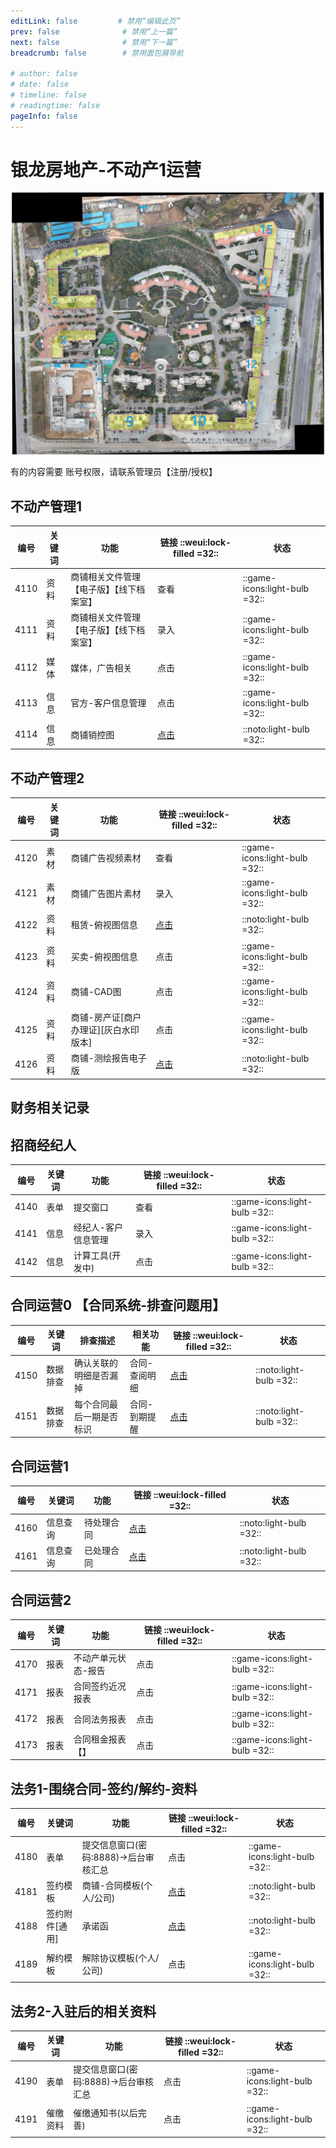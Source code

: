 ```yaml
---
editLink: false         # 禁用“编辑此页”
prev: false              # 禁用“上一篇”
next: false              # 禁用“下一篇”
breadcrumb: false        # 禁用面包屑导航

# author: false
# date: false
# timeline: false
# readingtime: false 
pageInfo: false
---
```




# 银龙房地产-不动产1运营

![银海龙城-商铺区域](./shopmap.jpg)

有的内容需要 账号权限，请联系管理员【注册/授权】

## 不动产管理1 




| 编号    | 关键词   | 功能    | 链接 ::weui:lock-filled =32:: | 状态 | 
|---------------- | --------------- | --------------- | ----|----|
| 4110   | 资料  | 商铺相关文件管理【电子版】【线下档案室】|查看 |::game-icons:light-bulb =32:: |
| 4111   | 资料  |商铺相关文件管理【电子版】【线下档案室】 | 录入 |::game-icons:light-bulb =32:: |
| 4112   | 媒体  | 媒体，广告相关 |点击|::game-icons:light-bulb =32:: |
| 4113   | 信息  | 官方-客户信息管理 |点击|::game-icons:light-bulb =32:: |
| 4114   | 信息   | 商铺销控图  |[点击](https://nocodb.yljt.info/dashboard/#/nc/view/43edcca6-2b52-4540-8e1e-803f8881a851)|::noto:light-bulb =32:: |

## 不动产管理2

| 编号    | 关键词   | 功能    | 链接  ::weui:lock-filled =32::| 状态 |
|---------------- | --------------- | --------------- | ----|----|
| 4120   | 素材  | 商铺广告视频素材 |查看 |::game-icons:light-bulb =32:: |
| 4121   | 素材  | 商铺广告图片素材 | 录入 |::game-icons:light-bulb =32:: |
| 4122   | 资料  | 租赁-俯视图信息 |[点击](https://nocodb.yljt.info/dashboard/#/nc/pteji0a5txq3drk/md8jj6l7su4k4g6)|::noto:light-bulb =32::  |
| 4123   | 资料  | 买卖-俯视图信息 |点击|::game-icons:light-bulb =32:: |
| 4124   | 资料  | 商铺-CAD图 |点击|::game-icons:light-bulb =32:: |
| 4125   | 资料  | 商铺-房产证[商户办理证][灰白水印版本] |点击|::game-icons:light-bulb =32:: |
| 4126   | 资料  | 商铺-测绘报告电子版 |[点击](https://nocodb.yljt.info/dashboard/#/nc/pteji0a5txq3drk/m7vad0vvsh4o7lx)|::noto:light-bulb =32:: |

## 财务相关记录


## 招商经纪人

| 编号    | 关键词   | 功能    | 链接  ::weui:lock-filled =32::| 状态 |
|---------------- | --------------- | --------------- | ----|----|
| 4140   | 表单  | 提交窗口 |查看 |::game-icons:light-bulb =32:: |
| 4141   | 信息  | 经纪人-客户信息管理 | 录入 |::game-icons:light-bulb =32:: |
| 4142   | 信息  | 计算工具(开发中) |点击|::game-icons:light-bulb =32:: |

## 合同运营0 【合同系统-排查问题用】

| 编号    | 关键词    | 排查描述   |相关功能  | 链接  ::weui:lock-filled =32::|状态|
|---------------- | --------------- | ----- |--------------- | ----|--|
| 4150   | 数据排查   | 确认关联的明细是否漏掉  | 合同-查阅明细  |[点击](https://nocodb.yljt.info/dashboard/#/nc/p9j0dgqznz3fpsm/mrz6uw1ju9efh2n/vw06kfx9d7ntpily)|::noto:light-bulb =32:: |
| 4151   | 数据排查  | 每个合同最后一期是否标识 | 合同-到期提醒 |[点击](https://nocodb.yljt.info/dashboard/#/nc/p9j0dgqznz3fpsm/mrz6uw1ju9efh2n/vwb1yjumq4lprz3w)|::noto:light-bulb =32:: |
>

## 合同运营1
<!-- ![功能详细-说明 =100x](./htyyreadme.jpg) -->
<!-- | 4160   | 表单 | 提交信息窗口(密码:8888)->后台审核汇总  |点击|::game-icons:light-bulb =32:: | -->
| 编号    | 关键词    | 功能    | 链接  ::weui:lock-filled =32::| 状态 |
|---------------- | --------------- | -------------- | ----|----|
| 4160    | 信息查询    | 待处理合同   |[点击](https://nocodb.yljt.info/dashboard/#/nc/view/d3d295b4-c15a-49c6-a13d-0096b850358f)|::noto:light-bulb =32:: |
| 4161    | 信息查询    | 已处理合同   |[点击](https://nocodb.yljt.info/dashboard/#/nc/view/846a5015-b60f-4a58-a068-7fa182af4bbf)|::noto:light-bulb =32:: |

<!-- 

| 4162   | 信息查询  | 未归档@1_2履约合同-近期待缴租金   |[点击](https://nocodb.yljt.info/dashboard/#/nc/p9j0dgqznz3fpsm/mcx6i3z4g1h2kmu/vw15m7evm0w8n1qe)|::noto:light-bulb =32:: |
| 4163   | 信息查询  | 未归档@1_3履约合同-近期到期(是否续)   |[点击](https://nocodb.yljt.info/dashboard/#/nc/p9j0dgqznz3fpsm/mcx6i3z4g1h2kmu/vw3r8loha0tv0cao)|::noto:light-bulb =32:: |
| 4164   | 信息查询  | 未归档@2_0欠缴合同-保护期(特殊)   |[点击](https://nocodb.yljt.info/dashboard/#/nc/p9j0dgqznz3fpsm/mcx6i3z4g1h2kmu/vwrlnczzqllcnem1)|::noto:light-bulb =32:: |
| 4165   | 信息查询  | 未归档@2_1欠缴合同-协商期   |[点击](https://nocodb.yljt.info/dashboard/#/nc/p9j0dgqznz3fpsm/mcx6i3z4g1h2kmu/vwvybbgej109p1x3)|::noto:light-bulb =32:: |
| 4166   | 信息查询  | 未归档@2_2欠缴合同-涉诉期   |[点击](https://nocodb.yljt.info/dashboard/#/nc/p9j0dgqznz3fpsm/mcx6i3z4g1h2kmu/vwr3p08fzftb08m8)|::noto:light-bulb =32:: |
| 4167   | 信息查询  | 已归档@3-1欠缴合同-协商期   |[点击](https://nocodb.yljt.info/dashboard/#/nc/p9j0dgqznz3fpsm/mcx6i3z4g1h2kmu/vwhqk79lkdx4bd9c)|::noto:light-bulb =32:: |
| 4168   | 信息查询  | 已归档@3-2欠缴合同-涉诉期   |[点击](https://nocodb.yljt.info/dashboard/#/nc/p9j0dgqznz3fpsm/mcx6i3z4g1h2kmu/vwf2xy4lro0lwxjd)|::noto:light-bulb =32:: |
| 4169   | 信息查询  | 已归档@4-*解约合同-手续完善  |[点击](https://nocodb.yljt.info/dashboard/#/nc/p9j0dgqznz3fpsm/mcx6i3z4g1h2kmu/vwmllfn5varffjug)|::noto:light-bulb =32:: |
 -->

## 合同运营2

| 编号    | 关键词    | 功能    | 链接  ::weui:lock-filled =32::|状态|
|---------------- | --------------- | --------------- | ----|--|
| 4170   | 报表   | 不动产单元状态-报告  |点击|::game-icons:light-bulb =32:: |
| 4171   | 报表  | 合同签约近况报表 |点击|::game-icons:light-bulb =32:: |
| 4172   | 报表  | 合同法务报表 |点击|::game-icons:light-bulb =32:: |
| 4173   | 报表 | 合同租金报表【】 |点击|::game-icons:light-bulb =32:: |



## 法务1-围绕合同-签约/解约-资料

| 编号    | 关键词    | 功能    | 链接 ::weui:lock-filled =32::|状态|
|---------------- | --------------- | --------------- | ----|---|
| 4180   | 表单   | 提交信息窗口(密码:8888)->后台审核汇总   |点击| ::game-icons:light-bulb =32:: |
| 4181   | 签约模板  | 商铺-合同模板(个人/公司) |[点击](https://nocodb.yljt.info/dashboard/#/nc/pssn8s7w09znsdj/mu49buplmwsrwoa)| ::noto:light-bulb =32:: |
|  4188   | 签约附件[通用]  | 承诺函 |[点击](https://nocodb.yljt.info/dashboard/#/nc/pdpso6qkpf3750c/m7tlrrg0wutn8in)|::noto:light-bulb =32:: |
| 4189   | 解约模板  | 解除协议模板(个人/公司) |点击|::game-icons:light-bulb =32:: |

## 法务2-入驻后的相关资料
| 编号    | 关键词    | 功能    | 链接 ::weui:lock-filled =32::|状态|
|---------------- | --------------- | --------------- | ----|---|
| 4190   | 表单   | 提交信息窗口(密码:8888)->后台审核汇总   |点击|::game-icons:light-bulb =32:: |
| 4191   | 催缴资料  | 催缴通知书(以后完善) |点击|::game-icons:light-bulb =32:: |


